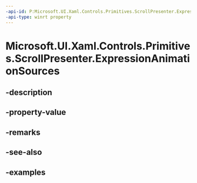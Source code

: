 ```yaml
---
-api-id: P:Microsoft.UI.Xaml.Controls.Primitives.ScrollPresenter.ExpressionAnimationSources
-api-type: winrt property
---
```


# Microsoft.UI.Xaml.Controls.Primitives.ScrollPresenter.ExpressionAnimationSources

<!--
public Windows.UI.Composition.CompositionPropertySet ExpressionAnimationSources { get; }
-->


## -description

## -property-value

## -remarks

## -see-also

## -examples


